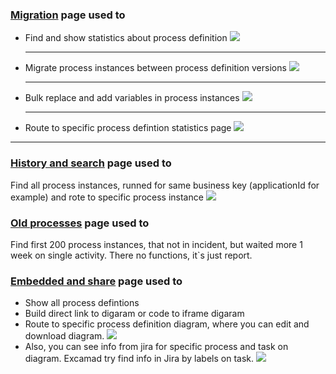 ### [Migration](#/migration) page used to

- Find and show statistics about process definition
  ![](help/find_and_show_2.gif)

  ***

- Migrate process instances between process definition versions
  ![](help/migrate.gif)

  ***

- Bulk replace and add variables in process instances
  ![](help/variables.gif)
  ***

* Route to specific process defintion statistics page
  ![](help/route_to_definition.gif)

---

### [History and search](#/history) page used to

Find all process instances, runned for same business key (applicationId for example) and rote to specific process instance
![](help/history.gif)

### [Old processes](#/oldactivity) page used to

Find first 200 process instances, that not in incident, but waited more 1 week on single activity. There no functions, it`s just report.

### [Embedded and share](#/embedded) page used to

- Show all process defintions
- Build direct link to digaram or code to iframe digaram
- Route to specific process definition diagram, where you can edit and download diagram.
  ![](help/edit_and_download_diagram.gif)
- Also, you can see info from jira for specific process and task on diagram. Excamad try find info in Jira by labels on task.
  ![](help/jira.gif)
